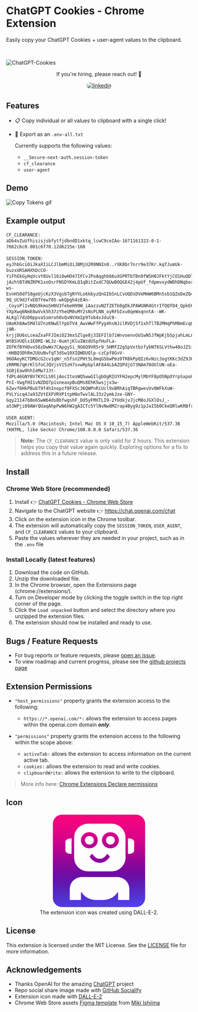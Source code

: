 # ChatGPT Cookies - Chrome Extension

Easily copy your ChatGPT Cookies + user-agent values to the clipboard.

<br>

![ChatGPT-Cookies](https://socialify.git.ci/itsbrex/ChatGPT-Cookies/image?description=1&descriptionEditable=CF_CLEARANCE%0A-%0ASESSION_TOKEN%0A-%0AUSER_%20AGENT&font=Source%20Code%20Pro&logo=https%3A%2F%2Fgithub.com%2Fitsbrex%2FCopy-ChatGPT-Session-Token%2Fblob%2Fmain%2Ficons%2Ficon256x256.png%3Fraw%3Dtrue&name=1&owner=1&pattern=Solid&theme=Dark)

<div style="text-align: center">

If you're hiring, please reach out! 🙏

<a href="https://linkedin.com/in/itsbrianroach" target="_blank">
<img src=https://img.shields.io/badge/linkedin-%231E77B5.svg?&style=for-the-badge&logo=linkedin&logoColor=white alt=linkedin style="margin-bottom: 5px; border-radius: 6px" />
</a>
</div>

## Features

- 📋️ Copy individual or all values to clipboard with a single click!
- 📁 Export as an `.env-all.txt`

  Currently supports the following values:

  - `__Secure-next-auth.session-token`
  - `cf_clearance`
  - `user-agent`

## Demo

![Copy Tokens gif](gpt-cookies-v2-demo.gif)

## Example output

```
CF_CLEARANCE:
aDb4vZuUfhisisjsbfytfjdbndD1xktq_lcwC9ceIAo-1671161322-0-1-7662cbc0.801c6f70.12d6215e-160

SESSION_TOKEN:
eyJhbGciOiJkaXIiLCJlbmMiOiJBMjU2R0NNIn0..rXK8br7nrr9e37Kr.kqTJumUk-buzxURSAHXhDcCO-YiFhEkGyHqVcvY8Uvl16iOwHO47IFCvJPoAqghb66uXGPRTbTBn9fWSH0JFktYjCO1HuQDlHPY_d_6xSpNg3Jy_mHZfr5_YQ5pyV8T3DO2TpZfzDYjSgb4be8yZm7GW7AfT3OOOus5E27p2ZxNUUTgJUmXjUZu69RNXpm4NalcQMWARTKlf0feialDMSYLWyQh6QhGZEzdpGsT5qe4Qdw07ckpMiRM8wLHLljmUpqRXas6AKNrYhdRKnSm_GrHGGCSeeyMkqZ8k0PpMURg5SOcGvblqQBCFx8edEKfAvn90l33_liIjihUorle9fMW71sYicyrYUSfz-jAzhtBTdNZRPK1xoOsrFNSDYKmLQ1qBitZxdC7QUwBOQGE42j4pUf_fdpmvxydWDhDNqbor1svo-ws-EvnHS0dfS8geUjcKzX3VgsbTgRYVLo6kbyzQnGIbSnLCvUQDsDVeMmW6BMn5sb1QZoDeZQ4VKQGVwakEcnXDp1M1SGd1rxv2MAc1KtBN292tDJOCHOmIaDImB8Z8JtawHqcySLcViBsddddfsscafsdcjsndbcksjnvlmasdkjbskjcnalscoadbuvcaugscvuahccdbchbchsdjhcdcbhdscbsjePN0oLOfQgftbrgfOyNry-9Q_UC9dJfxEBTYew705-wkQpgh4zE4n-_CoysPl1vNQG9kmoSH0U3febeH99W_iAazzuNZfZETb8gDkJPAWGNR4GtrIfQQfO4_QpkE6u7x0YFz0DgxKGwGfnVpAXqU5T4TWz3Jnkq4u8mPiEpKdGufm41P3WJUR28W4odP7SBqisq118tegy2ufKR0NKvnMOOWxrBoGefY5wV7-YXpXwq6NmE8wVvk5h37zYheUM8vMY2sNsPLNN_oyRFbIxu0qeWxqnntA--WK-ALKgl7dzD0ppvaSsmroh0vQvNVXmIp9Tob4vJduC0-UAoKh8AwSM4lU7nzKNwElYpbTV4_AwvWwFfPyg4hsNJilRVDj5f1xhTlTB2MHqPhM8mEcq8JIOpKvy0BWGhW4DzaF5ucgpjYL4mzd_FXCGoiKO_0JOumtF-j9R-krjjDU6sLceaZxaFFJImiO23mxSZlge8j3IEFIlb7iWnvoenvGU1wN5JfWpKjbSpjahLmLAIDnHjbJbAIUvxLvFGKndvMgAObTliURiep_pP-WtBSVUQls1E0MI-WL3z-0umtjKluIWzdUSpfHuFLa-ZOfKfBYHOvo56zDwWx7CApgySi_9G6Q9VR5r9_5HMfZ2gSpVxtbzfybNT6SLVthw48oJZSiYHzinxEhbEYfd_H9ccc5q19Fe81EiPToP5WZrPvsxC2sbC0r7NwsMty58YYUSs8ZwwqafYjNLM_bGXmy93CPMvLMMHUHMqLXmgT4DuVGciLeSRwu3lZi6fngOFBvJQamnBV60l_8LBnnyy4wGw6--HHBQ3DhRmJUUuNvfqT3dSw10XIQWDUQlp-czCpf8GvV-96OAeyKCTDMGcG2cv1qNr_n5fsn2PHt5L8mqG5bwPmz0TR8kPpQIz6vNzcJogtKKc3dZ9JKugY1mLzuLMNsJCnWXN2C4m7Pn2rY3cHqSELfJ8qhoDxthEvALVZ-zRRM67qKrKlSfoCJQVjsV15zH7svwRpbplAF844LbAZQPdjGT3NAm70dUlUN-oEa-SG0jEaw9hhIeMw7JJt-fdPL46GNYBV7KYCLS0ljAocItosWQSwwGIlgbOgRIUYFH2epcMylMbYF8pO5NpOYrpSxpoU7Ed3cQTAOrnhwb1aEUlMcsYpVnRbas2NYDXwLhUt066ba0DPu0ZdZ14HpdqJ1FmbYbv-PnI-VwgfHI1vNZDQ7p1xneaxpBuQMs8EhK5wsjjx3w-6Zwvf6HkPBubT9f4hInopzf0FXSc36QWPnRiUcl9xBRhAiqTBRgwevUv0WFkXuW-PVLYicq4Ja93ZVtEXFVRXP1tpH0oTwvlAL33z2ymkJze-GNY-Gqy21147bBo6SwW64dsBbfwgshF_Dd5yFMXTLI9-2YUdkjvJjcM8oJGXlOsJ_-a53WPji09AWrQUaqAhpPwN6hW2gAICTc5YlNvNw8MZrap4Byg9z1pJaI5b0CkeQRlwKRBfr6Cey13PaxmNq2QRJm7XVILUyzjWA.K3ezZa58putln39tQLHZow

USER_AGENT:
Mozilla/5.0 (Macintosh; Intel Mac OS X 10_15_7) AppleWebKit/537.36 (KHTML, like Gecko) Chrome/108.0.0.0 Safari/537.36
```

> **Note:** The `CF_CLEARANCE` value is only valid for 2 hours. This extension helps you copy that value again quickly. Exploring options for a fix to address this in a future release.

## Install

### Chrome Web Store (recommended)

1. Install 👉️ [ChatGPT Cookies - Chrome Web Store](https://chrome.google.com/webstore/detail/copy-chatgpt-session-toke/nnkcnhbioochcaoeofflcljhhpceoknl)
2. Navigate to the ChatGPT website 👉️ https://chat.openai.com/chat
3. Click on the extension icon in the Chrome toolbar.
4. The extension will automatically copy the `SESSION_TOKEN`, `USER_AGENT`, and `CF_CLEARANCE` values to your clipboard.
5. Paste the values wherever they are needed in your project, such as in the `.env` file

### Install Locally (latest features)

1. Download the code on GitHub.
2. Unzip the downloaded file.
3. In the Chrome browser, open the Extensions page (chrome://extensions/).
4. Turn on Developer mode by clicking the toggle switch in the top right corner of the page.
5. Click the `Load unpacked` button and select the directory where you unzipped the extension files.
6. The extension should now be installed and ready to use.
</details>

## Bugs / Feature Requests

- For bug reports or feature requests, please [open an issue](https://github.com/itsbrex/ChatGPT-Cookies/issues).
- To view roadmap and current progress, please see the [github projects page](https://github.com/users/itsbrex/projects/4/views/1)

## Extension Permissions

- `"host_permissions"` property grants the extension access to the following:

  - `https://*.openai.com/*:` allows the extension to access pages within the openai.com domain **_only_**.

- `"permissions"` property grants the extension access to the following within the scope above:
  - `activeTab:` allows the extension to access information on the current active tab.
  - `cookies:` allows the extension to read and write cookies.
  - `clipboardWrite:` allows the extension to write to the clipboard.
    <br>

> More info here: [Chrome Extensions Declare permissions](https://developer.chrome.com/docs/extensions/mv3/declare_permissions/#host-permissions)

## Icon

<p align="center">
  <img src="icons/icon256x256.png" alt="Copy ChatGPT Session Token icon" />
  <br>
  The extension icon was created using DALL-E-2.
</p>

## License

This extension is licensed under the MIT License. See the [LICENSE](https://github.com/itsbrex/Copy-ChatGPT-Session-Token/blob/master/LICENSE) file for more information.

## Acknowledgements

- Thanks OpenAI for the amazing [ChatGPT](https://openai.com/blog/chatgpt/) project
- Repo social share image made with [GitHub Socialify](https://socialify.git.ci/)
- Extension icon made with [DALL-E-2](https://openai.com/dall-e-2/)
- Chrome Web Store assets [Figma template](https://www.figma.com/community/file/1088380138639295338) from [Miki Ishiima](https://www.figma.com/@mikiishijima)
